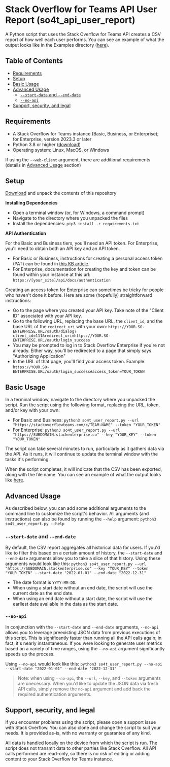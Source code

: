 # Stack Overflow for Teams API User Report (so4t_api_user_report)
A Python script that uses the Stack Overflow for Teams API creates a CSV report of how well each user performs. You can see an example of what the output looks like in the Examples directory ([here](https://github.com/StackExchange/so4t_user_report/blob/main/Examples/user_metrics.csv)).

## Table of Contents
* [Requirements](https://github.com/StackExchange/so4t_api_user_report?tab=readme-ov-file#requirements)
* [Setup](https://github.com/StackExchange/so4t_api_user_report?tab=readme-ov-file#setup)
* [Basic Usage](https://github.com/StackExchange/so4t_api_user_report?tab=readme-ov-file#basic-usage)
* [Advanced Usage](https://github.com/StackExchangeo/so4t_api_user_report?tab=readme-ov-file#advanced-usage)
  * [`--start-date` and `--end-date`](https://github.com/StackExchange/so4t_api_user_report?tab=readme-ov-file#--start-date-and---end-date)
  * [`--no-api`](https://github.com/StackExchange/so4t_api_user_report?tab=readme-ov-file#--no-api)
* [Support, security, and legal](https://github.com/StackExchange/so4t_api_user_report?tab=readme-ov-file#support-security-and-legal)

## Requirements
* A Stack Overflow for Teams instance (Basic, Business, or Enterprise); for Enterprise, version 2023.3 or later
* Python 3.8 or higher ([download](https://www.python.org/downloads/))
* Operating system: Linux, MacOS, or Windows

If using the `--web-client` argument, there are additional requirements (details in [Advanced Usage](https://github.com/StackExchange/so4t_api_user_report#--web-client) section)

## Setup

[Download](https://github.com/StackExchange/so4t_api_user_report/archive/refs/heads/main.zip) and unpack the contents of this repository

**Installing Dependencies**

* Open a terminal window (or, for Windows, a command prompt)
* Navigate to the directory where you unpacked the files
* Install the dependencies: `pip3 install -r requirements.txt`

**API Authentication**

For the Basic and Business tiers, you'll need an API token. For Enterprise, you'll need to obtain both an API key and an API token.

* For Basic or Business, instructions for creating a personal access token (PAT) can be found in [this KB article](https://stackoverflow.help/en/articles/4385859-stack-overflow-for-teams-api).
* For Enterprise, documentation for creating the key and token can be found within your instance at this url: `https://[your_site]/api/docs/authentication`

Creating an access token for Enterprise can sometimes be tricky for people who haven't done it before. Here are some (hopefully) straightforward instructions:
* Go to the page where you created your API key. Take note of the "Client ID" associated with your API key.
* Go to the following URL, replacing the base URL, the `client_id`, and the base URL of the `redirect_uri` with your own:
`https://YOUR.SO-ENTERPRISE.URL/oauth/dialog?client_id=111&redirect_uri=https://YOUR.SO-ENTERPRISE.URL/oauth/login_success`
* You may be prompted to log in to Stack Overflow Enterprise if you're not already. Either way, you'll be redirected to a page that simply says "Authorizing Application"
* In the URL of that page, you'll find your access token. Example: `https://YOUR.SO-ENTERPRISE.URL/oauth/login_success#access_token=YOUR_TOKEN`

## Basic Usage

In a terminal window, navigate to the directory where you unpacked the script. 
Run the script using the following format, replacing the URL, token, and/or key with your own:
* For Basic and Business: `python3 so4t_user_report.py --url "https://stackoverflowteams.com/c/TEAM-NAME" --token "YOUR_TOKEN"`
* For Enterprise: `python3 so4t_user_report.py --url "https://SUBDOMAIN.stackenterprise.co" --key "YOUR_KEY" --token "YOUR_TOKEN"`

The script can take several minutes to run, particularly as it gathers data via the API. As it runs, it will continue to update the terminal window with the tasks it's performing.

When the script completes, it will indicate that the CSV has been exported, along with the file name. You can see an example of what the output looks like [here](https://github.com/StackExchange/so4t_api_user_report/blob/main/Examples/user_metrics.csv).

## Advanced Usage

As described below, you can add some additional arguments to the command line to customize the script's behavior. All arguments (and instructions) can also be found by running the `--help` argument: `python3 so4t_user_report.py --help` 

### `--start-date` and `--end-date`

By default, the CSV report aggregates all historical data for users. If you'd like to filter this based on a certain amount of history, the `--start-date` and `--end-date` arguments allow you to take a slice of that history. Using these arguments would look like this:
`python3 so4t_user_report.py --url "https://SUBDOMAIN.stackenterprise.co" --key "YOUR_KEY" --token "YOUR_TOKEN" --start-date "2022-01-01" --end-date "2022-12-31"`
* The date format is `YYYY-MM-DD`. 
* When using a start date without an end date, the script will use the current date as the end date.
* When using an end date without a start date, the script will use the earliest date available in the data as the start date.

### `--no-api`

In conjunction with the `--start-date` and `--end-date` arguments, `--no-api` allows you to leverage preexisting JSON data from previous executions of this script. This is significantly faster than running all the API calls again; in fact, it's nearly instantaneous. If you were looking to generate user metrics based on a variety of time ranges, using the `--no-api` argument significantly speeds up the process. 

Using `--no-api` would look like this: `python3 so4t_user_report.py --no-api --start-date "2022-01-01" --end-date "2022-12-31"`

> Note: when using `--no-api`, the `--url`, `--key`, and `--token` arguments are unecessary. When you'd like to update the JSON data via fresh API calls, simply remove the `no-api` argument and add back the required authentication arguments.

## Support, security, and legal
If you encounter problems using the script, please open a support issue with Stack Overflow. You can also clone and change the script to suit your needs. It is provided as-is, with no warranty or guarantee of any kind.

All data is handled locally on the device from which the script is run. The script does not transmit data to other parties like Stack Overflow. All API calls performed are read-only, so there is no risk of editing or adding content to your Stack Overflow for Teams instance.
